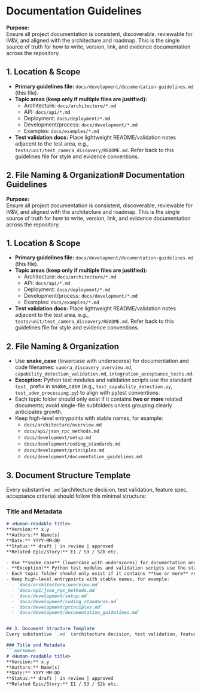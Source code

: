 # Documentation Guidelines

**Purpose:**  
Ensure all project documentation is consistent, discoverable, reviewable for IV&V, and aligned with the architecture and roadmap. This is the single source of truth for how to write, version, link, and evidence documentation across the repository.

## 1. Location & Scope
- **Primary guidelines file:** `docs/development/documentation-guidelines.md` (this file).  
- **Topic areas (keep only if multiple files are justified):**  
  - Architecture: `docs/architecture/*.md`  
  - API: `docs/api/*.md`  
  - Deployment: `docs/deployment/*.md`  
  - Development/process: `docs/development/*.md`  
  - Examples: `docs/examples/*.md`  
- **Test validation docs:** Place lightweight README/validation notes adjacent to the test area, e.g., `tests/unit/test_camera_discovery/README.md`. Refer back to this guidelines file for style and evidence conventions.

## 2. File Naming & Organization# Documentation Guidelines

**Purpose:**  
Ensure all project documentation is consistent, discoverable, reviewable for IV&V, and aligned with the architecture and roadmap. This is the single source of truth for how to write, version, link, and evidence documentation across the repository.

## 1. Location & Scope
- **Primary guidelines file:** `docs/development/documentation-guidelines.md` (this file).  
- **Topic areas (keep only if multiple files are justified):**  
  - Architecture: `docs/architecture/*.md`  
  - API: `docs/api/*.md`  
  - Deployment: `docs/deployment/*.md`  
  - Development/process: `docs/development/*.md`  
  - Examples: `docs/examples/*.md`  
- **Test validation docs:** Place lightweight README/validation notes adjacent to the test area, e.g., `tests/unit/test_camera_discovery/README.md`. Refer back to this guidelines file for style and evidence conventions.

## 2. File Naming & Organization
- Use **snake_case** (lowercase with underscores) for documentation and code filenames: `camera_discovery_overview.md`, `capability_detection_validation.md`, `integration_acceptance_tests.md`.  
- **Exception:** Python test modules and validation scripts use the standard `test_` prefix in snake_case (e.g., `test_capability_detection.py`, `test_udev_processing.py`) to align with pytest conventions.  
- Each topic folder should only exist if it contains **two or more** related documents; avoid single-file subfolders unless grouping clearly anticipates growth.  
- Keep high-level entrypoints with stable names, for example:
  - `docs/architecture/overview.md`
  - `docs/api/json_rpc_methods.md`
  - `docs/development/setup.md`
  - `docs/development/coding_standards.md`
  - `docs/development/principles.md`
  - `docs/development/documentation_guidelines.md`


## 3. Document Structure Template
Every substantive `.md` (architecture decision, test validation, feature spec, acceptance criteria) should follow this minimal structure:

### Title and Metadata
```markdown
# <Human-readable title>
**Version:** x.y  
**Authors:** Name(s)  
**Date:** YYYY-MM-DD  
**Status:** draft | in review | approved  
**Related Epic/Story:** E1 / S3 / S2b etc.

- Use **snake_case** (lowercase with underscores) for documentation and code filenames: `camera_discovery_overview.md`, `capability_detection_validation.md`, `integration_acceptance_tests.md`.  
- **Exception:** Python test modules and validation scripts use the standard `test_` prefix in snake_case (e.g., `test_capability_detection.py`, `test_udev_processing.py`) to align with pytest conventions.  
- Each topic folder should only exist if it contains **two or more** related documents; avoid single-file subfolders unless grouping clearly anticipates growth.  
- Keep high-level entrypoints with stable names, for example:
  - `docs/architecture/overview.md`
  - `docs/api/json_rpc_methods.md`
  - `docs/development/setup.md`
  - `docs/development/coding_standards.md`
  - `docs/development/principles.md`
  - `docs/development/documentation_guidelines.md`


## 3. Document Structure Template
Every substantive `.md` (architecture decision, test validation, feature spec, acceptance criteria) should follow this minimal structure:

### Title and Metadata
```markdown
# <Human-readable title>
**Version:** x.y  
**Authors:** Name(s)  
**Date:** YYYY-MM-DD  
**Status:** draft | in review | approved  
**Related Epic/Story:** E1 / S3 / S2b etc.
